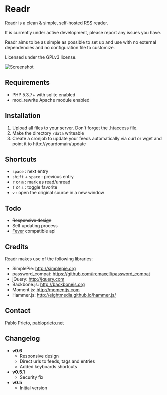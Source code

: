 # Readr

Readr is a clean & simple, self-hosted RSS reader. 

It is currently under active development, please report any issues you have.

Readr aims to be as simple as possible to set up and use with no external dependencies and no configuration file to customize.
 
Licensed under the GPLv3 license.

![Screenshot](http://readr.pabloprieto.net/screenshot.png)

## Requirements

* PHP 5.3.7+ with sqlite enabled
* mod_rewrite Apache module enabled

## Installation

1. Upload all files to your server. Don't forget the .htaccess file.
2. Make the directory `/data` writeable
3. Create a cronjob to update your feeds automatically via curl or wget and point it to http://yourdomain/update

## Shortcuts

* `space` : next entry
* `shift` + `space` : previous entry
* `r` or `m` : mark as read/unread
* `f` or `s` : toggle favorite
* `v` : open the original source in a new window

## Todo

* ~~Responsive design~~
* Self updating process
* [Fever](http://www.feedafever.com/api) compatible api

## Credits

Readr makes use of the following libraries:

* SimplePie: http://simplepie.org
* password_compat: https://github.com/ircmaxell/password_compat
* jQuery: http://jquery.com
* Backbone.js: http://backbonejs.org
* Moment.js: http://momentjs.com
* Hammer.js: http://eightmedia.github.io/hammer.js/

## Contact

Pablo Prieto, [pabloprieto.net](http://pabloprieto.net/)

## Changelog

* **v0.6**
	- Responsive design
	- Direct urls to feeds, tags and entries
	- Added keyboards shortcuts
* **v0.5.1**
	- Security fix
* **v0.5**
	- Initial version


